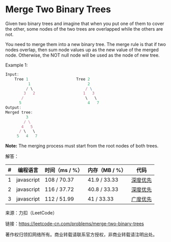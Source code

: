 # Merge Two Binary Trees

Given two binary trees and imagine that when you put one of them to cover the other, some nodes of the two trees are overlapped while the others are not.

You need to merge them into a new binary tree. The merge rule is that if two nodes overlap, then sum node values up as the new value of the merged node. Otherwise, the NOT null node will be used as the node of new tree.

Example 1:

``` javascript
Input: 
	Tree 1                     Tree 2                  
          1                         2                             
         / \                       / \                            
        3   2                     1   3                        
       /                           \   \                      
      5                             4   7                  
Output: 
Merged tree:
	     3
	    / \
	   4   5
	  / \   \ 
	 5   4   7
```

**Note:** The merging process must start from the root nodes of both trees.

解答：

**#**|**编程语言**|**时间（ms / %）**|**内存（MB / %）**|**代码**
--|--|--|--|--
1|javascript|108 / 70.37|41.9 / 33.33|[深度优先](./javascript/ac_v1.js)
2|javascript|116 / 37.72|40.8 / 33.33|[深度优先](./javascript/ac_v2.js)
3|javascript|112 / 51.99|41 / 33.33|[广度优先](./javascript/ac_v3.js)

来源：力扣（LeetCode）

链接：https://leetcode-cn.com/problems/merge-two-binary-trees

著作权归领扣网络所有。商业转载请联系官方授权，非商业转载请注明出处。
